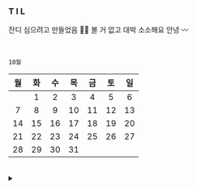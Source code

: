 ### T I L

잔디 심으려고 만들었음 🐛💭 볼 거 없고 대박 소소해요 안녕 〰️

<br/>

`10월`

| 월 | 화 | 수 | 목 | 금 | 토 | 일 |
|:--------:|:--------:|:--------:|:--------:|:--------:|:--------:|:--------:|
|  |1  |2  |3  |4  |5  |6  |
|7  |8  |9  |10  |11  |12  |13  |
|14  |15  |16  |17  |18  |19  |20  |
|21  |22  |23  |24  |25  |26  |27  |
|28  |29  |30  |31  |  |  |  |

<br/>

<details>
<summary>  </summary>
<div>

<br/>

`10월`

| 월 | 화 | 수 | 목 | 금 | 토 | 일 |
|:--------:|:--------:|:--------:|:--------:|:--------:|:--------:|:--------:|
|  |1  |2  |3  |4  |5  |6  |
|7  |8  |9  |10  |11  |12  |13  |
|14  |15  |16  |17  |18  |19  |20  |
|21  |22  |23  |24  |25  |26  |27  |
|28  |29  |30  |31  |  |  |  |



</div>
</details>
